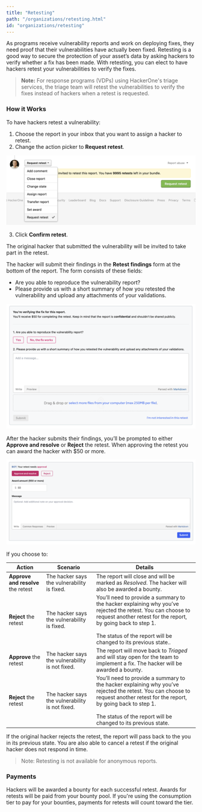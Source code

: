 ```yaml
---
title: "Retesting"
path: "/organizations/retesting.html"
id: "organizations/retesting"
---
```


As programs receive vulnerability reports and work on deploying fixes, they need proof that their vulnerabilities have actually been fixed. Retesting is a good way to secure the protection of your asset’s data by asking hackers to verify whether a fix has been made. With retesting, you can elect to have hackers retest your vulnerabilities to verify the fixes.

> **Note:** For response programs (VDPs) using HackerOne's triage services, the triage team will retest the vulnerabilities to verify the fixes instead of hackers when a retest is requested. 

### How it Works  
To have hackers retest a vulnerability:
1. Choose the report in your inbox that you want to assign a hacker to retest.
2. Change the action picker to **Request retest**.

![choosing request a retest](./images/retesting-action-picker.png)

3. Click **Confirm retest**.

The original hacker that submitted the vulnerability will be invited to take part in the retest.

The hacker will submit their findings in the **Retest findings** form at the bottom of the report. The form consists of these fields:
* Are you able to reproduce the vulnerability report?
* Please provide us with a short summary of how you retested the vulnerability and upload any attachments of your validations.

 ![retesting form](./images/retesting-form.png)

 After the hacker submits their findings, you’ll be prompted to either **Approve and resolve** or **Reject** the retest. When approving the retest you can award the hacker with $50 or more.

![retesting approval form](./images/retesting-approval-form.png)

If you choose to:

Action | Scenario | Details
------ | -------- | --------
**Approve and resolve** the retest | The hacker says the vulnerability is fixed. | The report will close and will be marked as *Resolved*. The hacker will also be awarded a bounty.
**Reject** the retest | The hacker says the vulnerability is fixed. | You’ll need to provide a summary to the hacker explaining why you’ve rejected the retest. You can choose to request another retest for the report, by going back to step 1. <br><br>The status of the report will be changed to its previous state..
**Approve** the retest | The hacker says the vulnerability is not fixed. | The report will move back to *Triaged* and will stay open for the team to implement a fix. The hacker will be awarded a bounty.
**Reject** the retest | The hacker says the vulnerability is not fixed. | You’ll need to provide a summary to the hacker explaining why you’ve rejected the retest. You can choose to request another retest for the report, by going back to step 1. <br><br>The status of the report will be changed to its previous state.

If the original hacker rejects the retest, the report will pass back to the you in its previous state. You are also able to cancel a retest if the original hacker does not respond in time. 

>Note: Retesting is not available for anonymous reports.

### Payments
Hackers will be awarded a bounty for each successful retest. Awards for retests will be paid from your bounty pool. If you're using the consumption tier to pay for your bounties, payments for retests will count toward the tier.   
